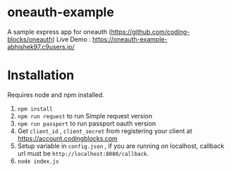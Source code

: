 # oneauth-example
A sample express app for oneauth (https://github.com/coding-blocks/oneauth)
Live Demo : https://oneauth-example-abhishek97.c9users.io/

# Installation

Requires node and npm installed.

1. `npm install`
2. `npm run request` to run Simple request version
3. `npm run passport` to run passport oauth version
4. Get `client_id` , `client_secret` from registering your client at https://account.codingblocks.com
5. Setup variable in `config.json` , if you are running on localhost, callback url must be `http://localhost:8080/callback`.
6. `node index.js`
